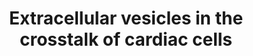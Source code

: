---
annotations:
- id: CL:0002548
  parent: animal cell
  type: Cell Type Ontology
  value: fibroblast of cardiac tissue
- id: PW:0000004
  parent: regulatory pathway
  type: Pathway Ontology
  value: regulatory pathway
- id: CL:0010008
  parent: animal cell
  type: Cell Type Ontology
  value: cardiac endothelial cell
- id: CL:0000746
  parent: native cell
  type: Cell Type Ontology
  value: cardiac muscle cell
authors:
- Khanspers
- Ariutta
- Egonw
- Mkutmon
citedin:
- link: PMC7665362
  title: Network-based identification genetic effect of SARS-CoV-2 infections to Idiopathic
    pulmonary fibrosis (IPF) patients (2020)
- link: 10.1159/000529687
  title: Identification of the Genetic Influence of SARS-CoV-2 Infections on IgA Nephropathy
    Based on Bioinformatics Method (2023)
- link: 10.1016/j.humgen.2022.201135
  title: In silico transcriptional analysis of asymptomatic and severe COVID-19 patients
    reveals the susceptibility of severe patients to other comorbidities and non-viral
    pathological conditions (2023)
communities:
- ExRNA
description: (A) FB-derived exosomes enriched with miR-21-3p or Spp1 and EGFR proteins
  are transferred to CMs, leading to CM hypertrophy. (B) EVs secreted from CMs or
  MSCs, as well as circulating EVs exert regulatory effects on CM apoptosis. (C) CM-derived
  exosomal HSP90 together with secreted IL-6 are able to activate STAT-3 signaling
  in cardiac FBs, leading to cardiac fibrosis; whereas CM-derived exosomes from exercised
  diabetic mice express high levels of miR-29b and miR-455, thus reducing cardiac
  fibrosis. (D) EVs secreted from CMs or MSCs are transferred to ECs, exerting pro-
  or anti-angiogenic activities.  Description from Bei et al.
last-edited: 2024-03-28
ndex: 794bfff6-8b6a-11eb-9e72-0ac135e8bacf
organisms:
- Homo sapiens
redirect_from:
- /index.php/Pathway:WP4300
- /instance/WP4300
- /instance/WP4300_r129338
revision: r129338
schema-jsonld:
- '@context': https://schema.org/
  '@id': https://wikipathways.github.io/pathways/WP4300.html
  '@type': Dataset
  creator:
    '@type': Organization
    name: WikiPathways
  description: (A) FB-derived exosomes enriched with miR-21-3p or Spp1 and EGFR proteins
    are transferred to CMs, leading to CM hypertrophy. (B) EVs secreted from CMs or
    MSCs, as well as circulating EVs exert regulatory effects on CM apoptosis. (C)
    CM-derived exosomal HSP90 together with secreted IL-6 are able to activate STAT-3
    signaling in cardiac FBs, leading to cardiac fibrosis; whereas CM-derived exosomes
    from exercised diabetic mice express high levels of miR-29b and miR-455, thus
    reducing cardiac fibrosis. (D) EVs secreted from CMs or MSCs are transferred to
    ECs, exerting pro- or anti-angiogenic activities.  Description from Bei et al.
  keywords:
  - BIRC5
  - CD63
  - CD81
  - EGF
  - EGFR
  - ETS2
  - GATA4
  - HSP20
  - HSPB1
  - IGF1
  - IL6
  - MIR320A
  - MIR455
  - MMP9
  - PDLIM5
  - PTEN
  - SOD1
  - SORBS2
  - SPP1
  - STAT3
  - TLR4
  - VEGFR2
  - mir-19a
  - mir-29b1
  - mir-29b2
  - mir21-3p
  license: CC0
  name: Extracellular vesicles in the crosstalk of cardiac cells
seo: CreativeWork
title: Extracellular vesicles in the crosstalk of cardiac cells
wpid: WP4300
---